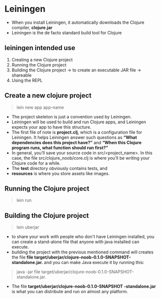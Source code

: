# Leiningen
- When you install Leiningen, it automatically downloads the Clojure compiler, **clojure.jar**
- Leiningen is the de facto standard build tool for Clojure


## leiningen intended use
1. Creating a new Clojure project
2. Running the Clojure project
3. Building the Clojure project -> to create an executable JAR file -> shareable
4. Using the REPL

## Create a new clojure project 
> lein new app app-name

- The project skeleton is just a convention used by Leiningen.
- Leiningen will be used to build and run Clojure apps, and Leiningen expects your app to have this structure. 
- The first file of note is **project.clj**, which is a configuration file for Leiningen. It helps Leiningen answer such questions as **“What dependencies does this project have?”** and **“When this Clojure program runs, what function should run first?”** 
- In general, you’ll save your source code in src/<project_name>. In this case, the file src/clojure_noob/core.clj is where you’ll be writing your Clojure code for a while. 
- The **test** directory obviously contains tests, and 
- **resources** is where you store assets like images.

## Running the Clojure project
> lein run

## Building the Clojure project
> lein uberjar

- to share your work with people who don't have Leiningen installed, you can create a stand-alone file that anyone with java installed can execute.
- building the project with the previous mentioned command will creates the file **file target/uberjar/clojure-noob-0.1.0-SNAPSHOT-standalone.jar.** and you can make Java execute it by running this:
> java -jar file target/uberjar/clojure-noob-0.1.0-SNAPSHOT-standalone.jar.
>
- The file **target/uberjar/clojure-noob-0.1.0-SNAPSHOT -standalone.jar** is what you can distribute and run on almost any platform.